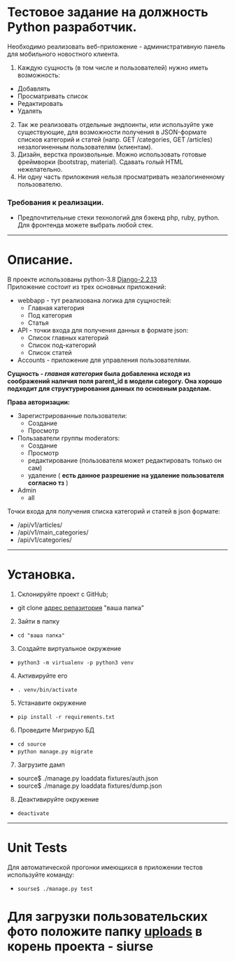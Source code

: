 # Тестовое задание на должность Python разработчик.
Необходимо реализовать веб-приложение - административную панель для мобильного новостного клиента.  
1. Каждую сущность (в том числе и пользователей) нужно иметь возможность:
 * Добавлять
 * Просматривать список
 * Редактировать
 * Удалять  
2. Так же реализовать отдельные эндпоинты, или используйте уже существующие, для возможности получения в JSON-формате списков категорий и статей (напр. GET /categories, GET /articles) незалогиненным пользователям (клиентам).  
3. Дизайн, верстка произвольные. Можно использовать готовые фреймворки (bootstrap, material). Сдавать голый HTML нежелательно.
4. Ни одну часть приложения нельзя просматривать незалогиненному пользователю.  
### Требования к реализации.
 * Предпочтительные стеки технологий для бэкенд php, ruby, python. Для фронтенда можете выбрать любой стек.
----------------------------------------------------
# Описание.
В проекте использованы python-3.8 [Django-2.2.13](https://docs.djangoproject.com/en/2.2/)  
Приложение состоит из трех основных приложений:
 * webbapp - тут реализована логика для сущностей:  
   * Главная категория
   * Под категория
   * Статья
 * API - точки входа для получения данных в формате json:
   * Список главных категорий
   * Список под-категорий
   * Список статей
 * Accounts - приложение для управления пользователями.

**Сущность - _главная категория_ была добавленна исходя из соображений наличия поля parent_id в модели category. Она 
хорошо подходит для  структурирования данных по основным разделам.**

**Права авторизации:**
 * Зарегистрированные пользователи:
   * Создание
   * Просмотр 
 * Пользаватели группы moderators:
   * Создание
   * Просмотр
   * редактирование (пользователя может редактировать только он сам)
   * удаление ( **есть данное разрешение на удаление пользователя согласно тз** )
* Admin
   * all

Точки входа для получения списка категорий и статей в json формате:
 * /api/v1/articles/
 * /api/v1/main_categories/
 * /api/v1/categories/
 ----------------------------------------------------

# Установка.
1. Склонируйте проект с GitHub; 
 * git clone [адрес репазитория](https://gitlab.com/nuvorish/article.git) "ваша папка"
2. Зайти в папку
 * ```cd "ваша папка"```
3. Cоздайте виртуальное окружение
 * ```python3 -m virtualenv -p python3 venv```
4. Активируйте его
 * ```. venv/bin/activate```
5. Устанавите окружение
 * ```pip install -r requirements.txt```
6. Проведите Мигрирую БД
 * ```cd source```
 * ```python manage.py migrate```
7. Загрузите дамп
 * source$ ./manage.py loaddata fixtures/auth.json 
 * source$ ./manage.py loaddata fixtures/dump.json
8. Деактивируйте окружение
 * ```deactivate``` 
 ----------------------------------------------------------------------------
# Unit Tests
Для автоматической прогонки имеющихся в приложении тестов используйте команду:
 * ```sourse$ ./manage.py test```
 
# Для загрузки пользовательских фото положите папку [uploads](/home/alex/documents/python/Article/source/uploads) в корень проекта - siurse




